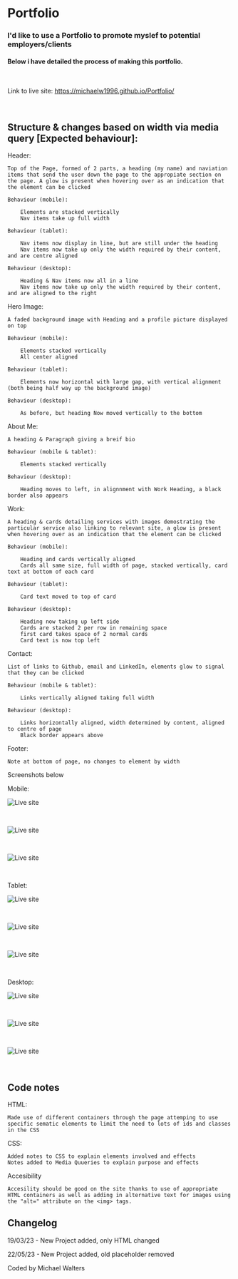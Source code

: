 # Portfolio

### I'd like to use a Portfolio to promote myslef to potential employers/clients

#### Below i have detailed the process of making this portfolio.

<br>

Link to live site: https://michaelw1996.github.io/Portfolio/

<br>

## Structure & changes based on width via media query [Expected behaviour]:

Header:

    Top of the Page, formed of 2 parts, a heading (my name) and naviation items that send the user down the page to the appropiate section on the page. A glow is present when hovering over as an indication that the element can be clicked

    Behaviour (mobile):

        Elements are stacked vertically
        Nav items take up full width

    Behaviour (tablet):

        Nav items now display in line, but are still under the heading
        Nav items now take up only the width required by their content, and are centre aligned

    Behaviour (desktop):

        Heading & Nav items now all in a line
        Nav items now take up only the width required by their content, and are aligned to the right

Hero Image:

    A faded background image with Heading and a profile picture displayed on top

    Behaviour (mobile):

        Elements stacked vertically
        All center aligned

    Behaviour (tablet):

        Elements now horizontal with large gap, with vertical alignment (both being half way up the background image)

    Behaviour (desktop):

        As before, but heading Now moved vertically to the bottom

About Me:

    A heading & Paragraph giving a breif bio

    Behaviour (mobile & tablet):

        Elements stacked vertically

    Behaviour (desktop):

        Heading moves to left, in alignnment with Work Heading, a black border also appears

Work:

    A heading & cards detailing services with images demostrating the particular service also linking to relevant site, a glow is present when hovering over as an indication that the element can be clicked

    Behaviour (mobile):

        Heading and cards vertically aligned
        Cards all same size, full width of page, stacked vertically, card text at bottom of each card

    Behaviour (tablet):

        Card text moved to top of card

    Behaviour (desktop):

        Heading now taking up left side
        Cards are stacked 2 per row in remaining space
        first card takes space of 2 normal cards
        Card text is now top left

Contact:

    List of links to Github, email and LinkedIn, elements glow to signal that they can be clicked

    Behaviour (mobile & tablet):

        Links vertically aligned taking full width

    Behaviour (desktop):

        Links horizontally aligned, width determined by content, aligned to centre of page
        Black border appears above

Footer:

    Note at bottom of page, no changes to element by width

Screenshots below

Mobile:

![Live site](./assets/images/Mobile%20top.jpg)

<br>

![Live site](./assets/images/Mobile%20Work.jpg)

<br>

![Live site](./assets/images/Mobile%20bottom.jpg)

<br>

Tablet:

![Live site](./assets/images/Tablet%20top.jpg)

<br>

![Live site](./assets/images/Tablet%20Work.jpg)

<br>

![Live site](./assets/images/Tablet%20bottom.jpg)

<br>

Desktop:

![Live site](./assets/images/Desktop%20Top.jpg)

<br>

![Live site](./assets/images/Desktop%20work.jpg)

<br>

![Live site](./assets/images/Desktop%20bottom.jpg)

<br>

## Code notes

HTML:

    Made use of different containers through the page attemping to use specific sematic elements to limit the need to lots of ids and classes in the CSS

CSS:

    Added notes to CSS to explain elements involved and effects
    Notes added to Media Quueries to explain purpose and effects

Accesibility

    Accesility should be good on the site thanks to use of appropriate HTML containers as well as adding in alternative text for images using the "alt=" attribute on the <img> tags.

## Changelog

19/03/23 - New Project added, only HTML changed

22/05/23 - New Project added, old placeholder removed

Coded by Michael Walters
